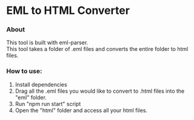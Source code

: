 # EML to HTML Converter

### About
This tool is built with eml-parser.  
This tool takes a folder of .eml files and converts the entire folder to html files.

### How to use:
1. Install dependencies
2. Drag all the .eml files you would like to convert to .html files into the "eml" folder.
3. Run "npm run start" script
4. Open the "html" folder and access all your html files.